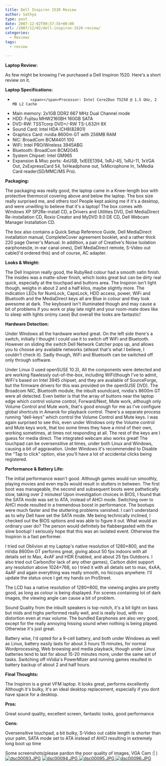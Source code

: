 ```yaml
---
title: Dell Inspiron 1520 Review
author: Sathya
type: post
date: 2007-12-02T09:57:55+00:00
url: /2007/12/02/dell-inspiron-1520-review/
categories:
  - Reviews
tags:
  - review

---
```

<p class="MsoNormal">
  <strong>Laptop Review:</strong>
</p>

<p class="MsoNormal">
  <span> </span>As few might be knowing I've purchased a Dell Inspiron 1520. Here's a short review on it.
</p>

<p class="MsoNormal">
  <strong>Laptop Specifications:</strong>
</p>

  *             <span></span>Processor: Intel Core2Duo T5250 @ 1.5 GHz, 2 MB L2 Cache
  * <span></span>Main memory: 2x1GB DDR2 667 MHz Dual Channel mode
  * <span></span>HDD: Fujitsu MHW2160BH 160GB SATA
  * <span></span>DVD-RW: TSSTcorp DVD+/-RW TS-L632H 8X
  * <span></span>Sound Card: Intel HDA ICH8(82801)
  * <span></span>Graphics Card: nvidia 8600m GT with 256MB RAM
  * <span></span>NIC: BroadCom BCM4401 100
  * <span></span>WiFi: Intel PRO/Wireless 3945ABG
  * <span></span>Bluetooth: BroadCom BCM2045
  * <span></span>System Chipset: Intel GM965
  * <span></span><span></span>Expansion & Misc ports: 4xUSB, 1xIEEE1394, 1xRJ-45, 1xRJ-11, 1xVGA Out, 2xExpressCard 54, 1xHeadphone out, 1xMicrophone In, 1xMedia Card reader(SD/MMC/MS Pro).

<p class="MsoNormal">
  <!--more-->
</p>

<p class="MsoNormal">
  <o :p> </o>
</p>

<p class="MsoNormal">
  <strong>Packaging:</strong>
</p>

<p class="MsoNormal">
  <span> </span><span> </span>The packaging was really good, the laptop came in a Knee-length box with protective thermocol covering above and below the laptop. The box size really surprised me, and others too!<span> </span>People kept asking me if it's a desktop, and were unwilling to believe that it's a laptop! The box comes with Windows XP SP2Re-install CD, a Drivers and Utilities DVD, Dell MediaDirect Re-installation CD, Roxio Creator and MyDVD 9.0 DE CD, Dell Webcam Manager Installation CD.
</p>

<p class="MsoNormal">
  The box also contains a Quick Setup Reference Guide, Dell MediaDirect installation manual,<span> </span>CompleteCover agreement booklet, and a rather thick 220 page Owner's Manual. In addition, a pair of Creative's Noise Isolation earphones(ie, in-ear canal ones), Dell MediaDirect remote, S-Video out cable(I'd ordered this) and of course, AC adapter.
</p>

<p class="MsoNormal">
  <o :p> </o>
</p>

<p class="MsoNormal">
  <strong>Looks & Weight:</strong>
</p>

<p class="MsoNormal">
  <span> </span>The Dell Inspiron really good, the RubyRed colour had a smooth satin finish. The insides was a matte-silver finish, which looks great but can be dirty real quick, especially at the touchpad and buttons area. The Inspiron isn't light though, weighs in about 2 and a half kilos, maybe slightly more. The indication LEDs for NumLock, CapsLock, HDD access, power, WiFi and Bluetooth and the MediaDirect keys all are Blue in colour and they look awesome at dark. The keyboard isn't illuminated though and may cause a bit of problems if you work or play late night and your room-mate does like to sleep with lights on(my case) But overall the looks are fantastic!
</p>

<p class="MsoNormal">
  <o :p> </o>
</p>

<p class="MsoNormal" style="text-align: justify">
  <strong>Hardware Detection:</strong>
</p>

<p class="MsoNormal">
  <span> </span>Under Windows all the hardware worked great. On the left side there's a switch, initially I thought I could use it to switch off WiFi and Bluetooth. However on sliding the switch Dell Network Catcher pops up, and allows you to choose any available networks (atleast that's what I believe, I couldn't check it). Sadly though, WiFi and Bluetooth can be switched off only through software.
</p>

<p class="MsoNormal">
  <span> </span>Under Linux (I used openSUSE 10.3), All the components were detected and are working flawlessly out-of-the-box, including WiFi(though I've to admit, WiFi's based on Intel 3945 chipset, and they are available of SourceForge, but the firmware drivers for this was provided on the openSUSE DVD). The Broadcom NIC, Bluetooth module, the inbuilt soundcard, nvidia's 8600m GT were all detected. Even better is that the array of buttons near the laptop edge which control volume control, Forward/Next, Mute work, although only Volume Control and Mute work, that's good enough for me as I've configure global shortcuts in Amarok for playback control. There's a separate process running “dell-keys” which control the Volume Control and Mute keys. I was again surprised to see this, even under Windows only the Volume control and Mute keys work, that too some times they have a mind of their own, working sometimes, at times not responding at all. The rest of the keys are I guess for media direct. The integrated webcam also works great! The touchpad can be oversensitive at times, under both Linux and Windows, causing a bit of aggravation. Under Windows it's recommended to Disable the<span> </span>“Tap to click” option, else you'll have a lot of accidental clicks being<span> </span>registered.
</p>

<p class="MsoNormal">
  <strong>Performance & Battery Life:</strong>
</p>

<p class="MsoNormal">
  <span> </span>The initial performance wasn't good. Although games would run smoothly, playing movies and even mp3s would result in stutters in between. The first boot was manageable, the second and subsequent boots were pathetically slow, taking over 2 minutes! Upon investigation<span> </span>choices in BIOS, I found that the SATA mode was set to ATA, instead of AHCI mode. Switching over to AHCI mode resulted in a tremendous boost in performance. The bootups were much faster and the stuttering problems vanished. I can't understand as to why Dell have set the SATA mode. Me being technically inclined, I checked out the BIOS options and was able to figure it out. What would an ordinary user do? The person would definitely be flabbergasted with the slow bootup! I seriously hope that this was an isolated event. Otherwise the Inspiron is a fast performer.
</p>

<p class="MsoNormal">
  <span> </span>I tried out Oblivion at my Laptop's native resolution of 1280&#215;800, and the nVidia 8600m GT performs great, giving about 50 fps indoors with all details set to Max, 4xAF and HDR Enabled,<span> </span>and about 25 fps Outdoors. I also tried out Carbon(for lack of any other games), Carbon didnt support any resolution above 1024&#215;768, so I tried it with all details set to max, 4xAA, 4aAF and again everything was really smooth, no hiccups anywhere. I'll update the status once I get my hands on ProStreet.
</p>

<p class="MsoNormal">
  <span> </span>The LCD has a native resolution of 1280&#215;800, the viewing angles are pretty good, as long as colour is being displayed. For scenes containing lot of dark images, the viewing angle can cause a bit of problem.
</p>

<p class="MsoNormal">
  <span> </span>Sound Quality from the inbuilt speakers is top-notch, it's a bit light on bass but mids and highs performed really well, and is really loud, with no distortion even at max volume. The bundled Earphones<span> </span>are also very good, except for the really annoying hissing sound when nothing is being played. Otherwise it's just great.
</p>

<p class="MsoNormal">
  <span> </span>Battery wise, I'd opted for a 9-cell battery, and both under Windows as well as Linux,<span> </span>battery easily lasts for about 3 hours 15 minutes, for normal Wordprocessing, Web browsing and media playback, though under Linux batteries tend to last for about 15-20 minutes more, under the same set of tasks. Switching off nVidia's PowerMizer and running games resulted in battery backup of about 2 and half hours.
</p>

<p class="MsoNormal">
  <o :p> </o>
</p>

<p class="MsoNormal">
  <strong>Final Thoughts:</strong>
</p>

<p class="MsoNormal">
  <span> </span>The Inspiron is a great VFM laptop. It looks great, performs excellently Although it's bulky, it's an ideal desktop replacement, especially if you dont have space for a desktop.
</p>

<p class="MsoNormal">
  <o :p> </o>
</p>

<p class="MsoNormal">
  <strong>Pros:</strong>
</p>

<p class="MsoNormal">
  <span> </span>Great sound quality, excellent screen, fantastic looks, good performance
</p>

<p class="MsoNormal">
  <strong>Cons:</strong>
</p>

<p class="MsoNormal">
  <span> </span>Oversensitive touchpad, a bit bulky, S-Video out cable length is shorter than your palm, SATA mode set to ATA instead of AHCI resulting in extremely long boot up time
</p>

<p class="MsoNormal">
  Some screenshots(please pardon the poor quality of images, VGA Cam :| )<a href="https://sathyasays.com/wp-content/uploads/2007/12/dsc00093.JPG" title="dsc00093.JPG"><img src="https://sathyasays.com/wp-content/uploads/2007/12/dsc00093.thumbnail.JPG" alt="dsc00093.JPG" /></a> <a href="https://sathyasays.com/wp-content/uploads/2007/12/dsc00094.JPG" title="dsc00094.JPG"><img src="https://sathyasays.com/wp-content/uploads/2007/12/dsc00094.thumbnail.JPG" alt="dsc00094.JPG" /> </a><a href="https://sathyasays.com/wp-content/uploads/2007/12/dsc00095.JPG" title="dsc00095.JPG"><img src="https://sathyasays.com/wp-content/uploads/2007/12/dsc00095.thumbnail.JPG" alt="dsc00095.JPG" /> </a><a href="https://sathyasays.com/wp-content/uploads/2007/12/dsc00096.JPG" title="dsc00096.JPG"><img src="https://sathyasays.com/wp-content/uploads/2007/12/dsc00096.thumbnail.JPG" alt="dsc00096.JPG" /></a>
</p>
